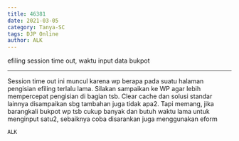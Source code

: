 ```yaml
---
title: 46381
date: 2021-03-05
category: Tanya-SC
tags: DJP Online
author: ALK
---
```


efiling session time out, waktu input data bukpot

---

Session time out ini muncul karena wp berapa pada suatu halaman pengisian efiling terlalu lama. Silakan sampaikan ke WP agar lebih mempercepat pengisian di bagian tsb. Clear cache dan solusi standar lainnya disampaikan sbg tambahan juga tidak apa2. Tapi memang, jika barangkali bukpot wp tsb cukup banyak dan butuh waktu lama untuk menginput satu2, sebaiknya coba disarankan juga menggunakan eform

`ALK`
